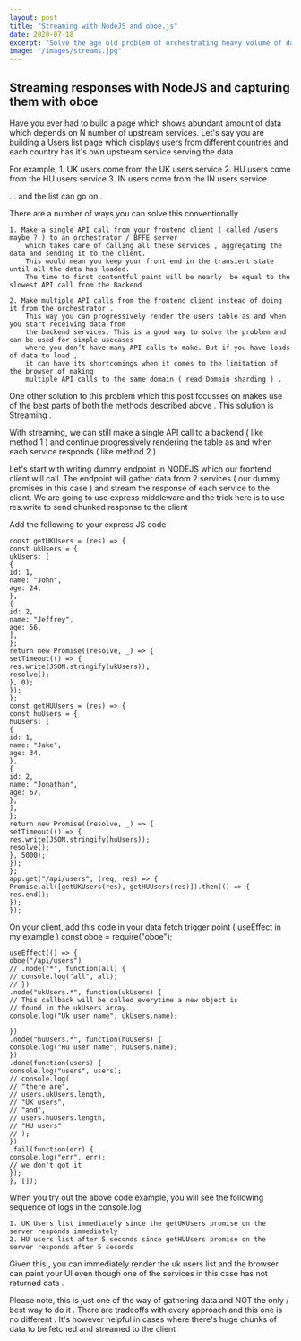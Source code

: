 ```yaml
---
layout: post
title: "Streaming with NodeJS and oboe.js"
date: 2020-07-18
excerpt: "Solve the age old problem of orchestrating heavy volume of data and progressively rendering your UI with NodeJS / oboe"
image: "/images/streams.jpg"
---
```


## Streaming responses with NodeJS and capturing them with oboe

Have you ever had to build a page which shows abundant amount of data which depends on N number of upstream services. Let's say you are building a Users list page which displays users from different countries and each country has it's own upstream service serving the data .

For example, 1. UK users come from the UK users service 2. HU users come from the HU users service 3. IN users come from the IN users service

… and the list can go on .

There are a number of ways you can solve this conventionally

    1. Make a single API call from your frontend client ( called /users maybe ? ) to an orchestrator / BFFE server
        which takes care of calling all these services , aggregating the data and sending it to the client.
        This would mean you keep your front end in the transient state until all the data has loaded.
        The time to first contentful paint will be nearly  be equal to the slowest API call from the Backend
        
    2. Make multiple API calls from the frontend client instead of doing it from the orchestrator .
        This way you can progressively render the users table as and when you start receiving data from 
        the backend services. This is a good way to solve the problem and can be used for simple usecases
        where you don’t have many API calls to make. But if you have loads of data to load ,
        it can have its shortcomings when it comes to the limitation of the browser of making 
        multiple API calls to the same domain ( read Domain sharding ) .

One other solution to this problem which this post focusses on makes use of the best parts of both the methods described above . This solution is Streaming .

With streaming, we can still make a single API call to a backend ( like method 1 ) and continue progressively rendering the table as and when each service responds ( like method 2 )

Let's start with writing dummy endpoint in NODEJS which our frontend client will call. The endpoint will gather data from 2 services ( our dummy promises in this case ) and stream the response of each service to the client. We are going to use express middleware and the trick here is to use res.write to send chunked response to the client

Add the following to your express JS code

```
const getUKUsers = (res) => {
const ukUsers = {
ukUsers: [
{
id: 1,
name: "John",
age: 24,
},
{
id: 2,
name: "Jeffrey",
age: 56,
],
};
return new Promise((resolve, _) => {
setTimeout(() => {
res.write(JSON.stringify(ukUsers));
resolve();
}, 0);
});
};
const getHUUsers = (res) => {
const huUsers = {
huUsers: [
{
id: 1,
name: "Jake",
age: 34,
},
{
id: 2,
name: "Jonathan",
age: 67,
},
],
};
return new Promise((resolve, _) => {
setTimeout(() => {
res.write(JSON.stringify(huUsers));
resolve();
}, 5000);
});
};
app.get("/api/users", (req, res) => {
Promise.all([getUKUsers(res), getHUUsers(res)]).then(() => {
res.end();
});
});
```

On your client, add this code in your data fetch trigger point ( useEffect in my example )
const oboe = require("oboe");

```
useEffect(() => {
oboe("/api/users")
// .node("*", function(all) {
// console.log("all", all);
// })
.node("ukUsers.*", function(ukUsers) {
// This callback will be called everytime a new object is
// found in the ukUsers array.
console.log("Uk user name", ukUsers.name);

})
.node("huUsers.*", function(huUsers) {
console.log("Hu user name", huUsers.name);
})
.done(function(users) {
console.log("users", users);
// console.log(
// "there are",
// users.ukUsers.length,
// "UK users",
// "and",
// users.huUsers.length,
// "HU users"
// );
})
.fail(function(err) {
console.log("err", err);
// we don't got it
});
}, []);
```

When you try out the above code example, you will see the following sequence of logs in the console.log

    1. UK Users list immediately since the getUKUsers promise on the server responds immediately
    2. HU users list after 5 seconds since getHUUsers promise on the server responds after 5 seconds

Given this , you can immediately render the uk users list and the browser can paint your UI even though one of the services in this case has not returned data .

Please note, this is just one of the way of gathering data and NOT the only / best way to do it . There are tradeoffs with every approach and this one is no different . It's however helpful in cases where there's huge chunks of data to be fetched and streamed to the client
